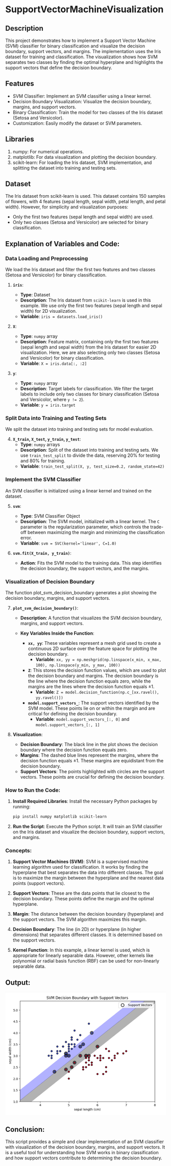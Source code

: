 # SupportVectorMachineVisualization

## Description
This project demonstrates how to implement a Support Vector Machine (SVM) classifier for binary classification and visualize the decision boundary, support vectors, and margins. The implementation uses the Iris dataset for training and classification. The visualization shows how SVM separates two classes by finding the optimal hyperplane and highlights the support vectors that define the decision boundary.

## Features
- SVM Classifier: Implement an SVM classifier using a linear kernel.
- Decision Boundary Visualization: Visualize the decision boundary, margins, and support vectors.
- Binary Classification: Train the model for two classes of the Iris dataset (Setosa and Versicolor).
- Customization: Easily modify the dataset or SVM parameters.

## Libraries
1. numpy: For numerical operations.
2. matplotlib: For data visualization and plotting the decision boundary.
3. scikit-learn: For loading the Iris dataset, SVM implementation, and splitting the dataset into training and testing sets.

## Dataset
The Iris dataset from scikit-learn is used. This dataset contains 150 samples of flowers, with 4 features (sepal length, sepal width, petal length, and petal width). However, for simplicity and visualization purposes:

- Only the first two features (sepal length and sepal width) are used.
- Only two classes (Setosa and Versicolor) are selected for binary classification.

## Explanation of Variables and Code:

### Data Loading and Preprocessing
We load the Iris dataset and filter the first two features and two classes (Setosa and Versicolor) for binary classification.

1. **`iris`**:
   - **Type**: Dataset
   - **Description**: The Iris dataset from `scikit-learn` is used in this example. We use only the first two features (sepal length and sepal width) for 2D visualization.
   - **Variable**: `iris = datasets.load_iris()`

2. **`X`**:
   - **Type**: `numpy` array
   - **Description**: Feature matrix, containing only the first two features (sepal length and sepal width) from the Iris dataset for easier 2D visualization. Here, we are also selecting only two classes (Setosa and Versicolor) for binary classification.
   - **Variable**: `X = iris.data[:, :2]`

3. **`y`**:
   - **Type**: `numpy` array
   - **Description**: Target labels for classification. We filter the target labels to include only two classes for binary classification (Setosa and Versicolor, where `y != 2`).
   - **Variable**: `y = iris.target`

### Split Data into Training and Testing Sets
We split the dataset into training and testing sets for model evaluation.

4. **`X_train`, `X_test`, `y_train`, `y_test`**:
   - **Type**: `numpy` arrays
   - **Description**: Split of the dataset into training and testing sets. We use `train_test_split` to divide the data, reserving 20% for testing and 80% for training.
   - **Variable**: `train_test_split(X, y, test_size=0.2, random_state=42)`

### Implement the SVM Classifier
An SVM classifier is initialized using a linear kernel and trained on the dataset.

5. **`svm`**:
   - **Type**: SVM Classifier Object
   - **Description**: The SVM model, initialized with a linear kernel. The `C` parameter is the regularization parameter, which controls the trade-off between maximizing the margin and minimizing the classification error.
   - **Variable**: `svm = SVC(kernel='linear', C=1.0)`

6. **`svm.fit(X_train, y_train)`**:
   - **Action**: Fits the SVM model to the training data. This step identifies the decision boundary, the support vectors, and the margins.

### Visualization of Decision Boundary
The function plot_svm_decision_boundary generates a plot showing the decision boundary, margins, and support vectors.

7. **`plot_svm_decision_boundary()`**:
   - **Description**: A function that visualizes the SVM decision boundary, margins, and support vectors.

   - **Key Variables Inside the Function**:
     - **`xx, yy`**: These variables represent a mesh grid used to create a continuous 2D surface over the feature space for plotting the decision boundary.
       - **Variable**: `xx, yy = np.meshgrid(np.linspace(x_min, x_max, 100), np.linspace(y_min, y_max, 100))`
     - **`Z`**: This stores the decision function values, which are used to plot the decision boundary and margins. The decision boundary is the line where the decision function equals zero, while the margins are the lines where the decision function equals ±1.
       - **Variable**: `Z = model.decision_function(np.c_[xx.ravel(), yy.ravel()])`
     - **`model.support_vectors_`**: The support vectors identified by the SVM model. These points lie on or within the margin and are critical for defining the decision boundary.
       - **Variable**: `model.support_vectors_[:, 0]` and `model.support_vectors_[:, 1]`

8. **Visualization**:
   - **Decision Boundary**: The black line in the plot shows the decision boundary where the decision function equals zero.
   - **Margins**: The dashed blue lines represent the margins, where the decision function equals ±1. These margins are equidistant from the decision boundary.
   - **Support Vectors**: The points highlighted with circles are the support vectors. These points are crucial for defining the decision boundary.

### How to Run the Code:

1. **Install Required Libraries**:
   Install the necessary Python packages by running:
   ```bash
   pip install numpy matplotlib scikit-learn
   ```

2. **Run the Script**:
   Execute the Python script. It will train an SVM classifier on the Iris dataset and visualize the decision boundary, support vectors, and margins.

### Concepts:

1. **Support Vector Machines (SVM)**: 
   SVM is a supervised machine learning algorithm used for classification. It works by finding the hyperplane that best separates the data into different classes. The goal is to maximize the margin between the hyperplane and the nearest data points (support vectors).

2. **Support Vectors**: 
   These are the data points that lie closest to the decision boundary. These points define the margin and the optimal hyperplane.

3. **Margin**: 
   The distance between the decision boundary (hyperplane) and the support vectors. The SVM algorithm maximizes this margin.

4. **Decision Boundary**: 
   The line (in 2D) or hyperplane (in higher dimensions) that separates different classes. It is determined based on the support vectors.

5. **Kernel Function**: 
   In this example, a linear kernel is used, which is appropriate for linearly separable data. However, other kernels like polynomial or radial basis function (RBF) can be used for non-linearly separable data.


## Output:
![Output1.png](https://github.com/AartiDashore/SupportVectorMachineVisualization/blob/main/Output1.png)

## Conclusion:

This script provides a simple and clear implementation of an SVM classifier with visualization of the decision boundary, margins, and support vectors. It is a useful tool for understanding how SVM works in binary classification and how support vectors contribute to determining the decision boundary.
